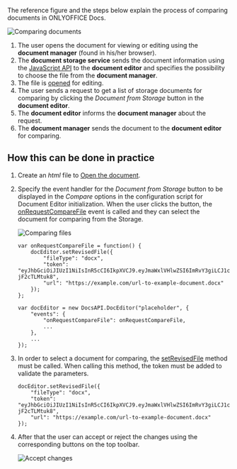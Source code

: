 The reference figure and the steps below explain the process of comparing documents in ONLYOFFICE Docs.

![Comparing documents](/content/img/editor/compare.png)

1. The user opens the document for viewing or editing using the **document manager** (found in his/her browser).
2. The **document storage service** sends the document information using the [JavaScript API](/editors/basic) to the **document editor** and specifies the possibility to choose the file from the **document manager**.
3. The file is [opened](/editors/open) for editing.
4. The user sends a request to get a list of storage documents for comparing by clicking the *Document from Storage* button in the **document editor**.
5. The **document editor** informs the **document manager** about the request.
6. The **document manager** sends the document to the **document editor** for comparing.

## How this can be done in practice

1. Create an *html* file to [Open the document](/editors/open#apply).

2. Specify the event handler for the *Document from Storage* button to be displayed in the *Compare* options in the configuration script for Document Editor initialization. When the user clicks the button, the [onRequestCompareFile](/editors/config/events#onRequestCompareFile) event is called and they can select the document for comparing from the Storage.

   ![Comparing files](/content/img/editor/onRequestCompareFile.png)

   ```
   var onRequestCompareFile = function() {
       docEditor.setRevisedFile({
           "fileType": "docx",
           "token": "eyJhbGciOiJIUzI1NiIsInR5cCI6IkpXVCJ9.eyJmaWxlVHlwZSI6ImRvY3giLCJ1cmwiOiJodHRwczovL2V4YW1wbGUuY29tL3VybC10by1leGFtcGxlLWRvY3VtZW50LmRvY3gifQ.t8660n_GmxJIppxcwkr_mUxmXYtE8cg-jF2cTLMtuk8",
           "url": "https://example.com/url-to-example-document.docx"
       });
   };

   var docEditor = new DocsAPI.DocEditor("placeholder", {
       "events": {
           "onRequestCompareFile": onRequestCompareFile,
           ...
       },
       ...
   });
   ```

3. In order to select a document for comparing, the [setRevisedFile](/editors/methods#setRevisedFile) method must be called. When calling this method, the token must be added to validate the parameters.

   ```
   docEditor.setRevisedFile({
       "fileType": "docx",
       "token": "eyJhbGciOiJIUzI1NiIsInR5cCI6IkpXVCJ9.eyJmaWxlVHlwZSI6ImRvY3giLCJ1cmwiOiJodHRwczovL2V4YW1wbGUuY29tL3VybC10by1leGFtcGxlLWRvY3VtZW50LmRvY3gifQ.t8660n_GmxJIppxcwkr_mUxmXYtE8cg-jF2cTLMtuk8",
       "url": "https://example.com/url-to-example-document.docx"
   });
   ```

4. After that the user can accept or reject the changes using the corresponding buttons on the top toolbar.

   ![Accept changes](/content/img/editor/compare-documents.png)

